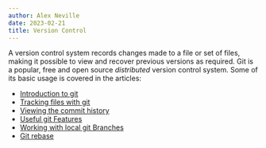 ```yaml
---
author: Alex Neville
date: 2023-02-21
title: Version Control
---
```


A version control system records changes made to a file or set of files,
making it possible to view and recover previous versions as required.
Git is a popular, free and open source _distributed_ version control
system. Some of its basic usage is covered in the articles:

- [Introduction to git](introduction.md)
- [Tracking files with git](tracking-changes.md)
- [Viewing the commit history](commit-history.md)
- [Useful git Features](git-features.md)
- [Working with local git Branches](branches.md)
- [Git rebase](rebase.md)
